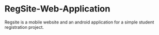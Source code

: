# RegSite-Web-Application
Regsite is a mobile website and an android application for a simple student registration project.
